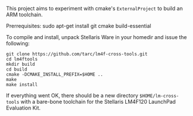 This project aims to experiment with cmake's `ExternalProject` to build an ARM toolchain.

Prerrequisites:
    sudo apt-get install git cmake build-essential

To compile and install, unpack Stellaris Ware in your homedir and issue the following:

    git clone https://github.com/tarc/lm4f-cross-tools.git
    cd lm4ftools
    mkdir build
    cd build
    cmake -DCMAKE_INSTALL_PREFIX=$HOME ..
    make
    make install

If everything went OK, there should be a new directory `$HOME/lm-cross-tools` with a bare-bone toolchain for the Stellaris LM4F120 LaunchPad Evaluation Kit.
